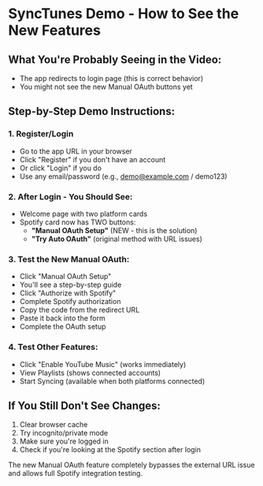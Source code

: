 # SyncTunes Demo - How to See the New Features

## What You're Probably Seeing in the Video:
- The app redirects to login page (this is correct behavior)
- You might not see the new Manual OAuth buttons yet

## Step-by-Step Demo Instructions:

### 1. Register/Login
- Go to the app URL in your browser
- Click "Register" if you don't have an account
- Or click "Login" if you do
- Use any email/password (e.g., demo@example.com / demo123)

### 2. After Login - You Should See:
- Welcome page with two platform cards
- Spotify card now has TWO buttons:
  - **"Manual OAuth Setup"** (NEW - this is the solution)
  - **"Try Auto OAuth"** (original method with URL issues)

### 3. Test the New Manual OAuth:
- Click "Manual OAuth Setup"
- You'll see a step-by-step guide
- Click "Authorize with Spotify" 
- Complete Spotify authorization
- Copy the code from the redirect URL
- Paste it back into the form
- Complete the OAuth setup

### 4. Test Other Features:
- Click "Enable YouTube Music" (works immediately)
- View Playlists (shows connected accounts)
- Start Syncing (available when both platforms connected)

## If You Still Don't See Changes:
1. Clear browser cache
2. Try incognito/private mode
3. Make sure you're logged in
4. Check if you're looking at the Spotify section after login

The new Manual OAuth feature completely bypasses the external URL issue and allows full Spotify integration testing.